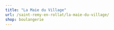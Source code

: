 ```yaml
---
title: "La Maie du Village"
url: /saint-remy-en-rollat/la-maie-du-village/
shop: boulangerie
---
```

